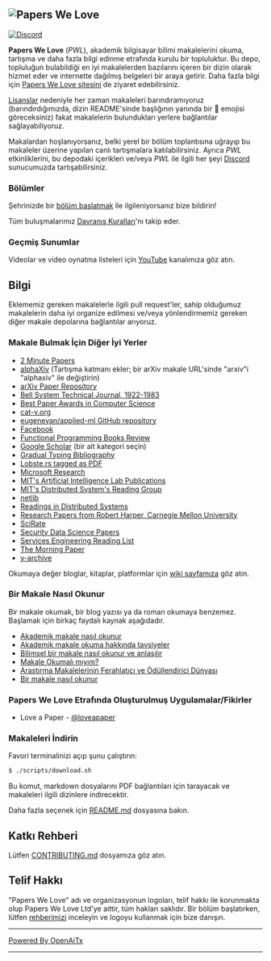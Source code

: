 ## ![Papers We Love](http://paperswelove.org/images/logo-top.svg)

 [![Discord](https://img.shields.io/static/v1?label=Discord&message=join%20us!&color=mediumslateblue)](https://discord.gg/Tu2VynkRWV)

**Papers We Love** (*PWL*), akademik bilgisayar bilimi makalelerini okuma, tartışma ve daha fazla bilgi edinme etrafında kurulu bir topluluktur. Bu depo, topluluğun bulabildiği en iyi makalelerden bazılarını içeren bir dizin olarak hizmet eder ve internette dağılmış belgeleri bir araya getirir. Daha fazla bilgi için [Papers We Love sitesini](http://paperswelove.org/) de ziyaret edebilirsiniz.

[Lisanslar](https://github.com/papers-we-love/papers-we-love/blob/master/.github/CONTRIBUTING.md#respect-content-licenses) nedeniyle her zaman makaleleri barındıramıyoruz (barındırdığımızda, dizin README'sinde başlığının yanında bir :scroll: emojisi göreceksiniz) fakat makalelerin bulundukları yerlere bağlantılar sağlayabiliyoruz.

Makalardan hoşlanıyorsanız, belki yerel bir bölüm toplantısına uğrayıp bu makaleler üzerine yapılan canlı tartışmalara katılabilirsiniz. Ayrıca *PWL* etkinliklerini, bu depodaki içerikleri ve/veya *PWL* ile ilgili her şeyi [Discord](https://discord.gg/Tu2VynkRWV) sunucumuzda tartışabilirsiniz.

### Bölümler

Şehrinizde bir [bölüm başlatmak](https://github.com/papers-we-love/organizers) ile ilgileniyorsanız bize bildirin!

Tüm buluşmalarımız [Davranış Kuralları](CODE_OF_CONDUCT.md)'nı takip eder.

### Geçmiş Sunumlar

Videolar ve video oynatma listeleri için [YouTube](https://www.youtube.com/user/PapersWeLove) kanalımıza göz atın.

## Bilgi

Eklememiz gereken makalelerle ilgili pull request'ler, sahip olduğumuz makalelerin daha iyi organize edilmesi ve/veya yönlendirmemiz gereken diğer makale depolarına bağlantılar arıyoruz.

### Makale Bulmak İçin Diğer İyi Yerler

* [2 Minute Papers](https://www.youtube.com/user/keeroyz)
* [alphaXiv](https://www.alphaxiv.org/) (Tartışma katmanı ekler; bir arXiv makale URL'sinde "arxiv"i "alphaxiv" ile değiştirin)
* [arXiv Paper Repository](http://arxiv.org/)
* [Bell System Technical Journal, 1922-1983](https://www.bell-labs.com/our-research/technical-journal/)
* [Best Paper Awards in Computer Science](http://jeffhuang.com/best_paper_awards.html)
* [cat-v.org](http://doc.cat-v.org/)
* [eugeneyan/applied-ml GitHub repository](https://github.com/eugeneyan/applied-ml)
* [Facebook](https://research.facebook.com/publications/)
* [Functional Programming Books Review](http://alexott.net/en/fp/books/)
* [Google Scholar](http://scholar.google.com/citations?view_op=top_venues&hl=en&vq=eng) (bir alt kategori seçin)
* [Gradual Typing Bibliography](http://samth.github.io/gradual-typing-bib/)
* [Lobste.rs tagged as PDF](https://lobste.rs/t/pdf)
* [Microsoft Research](https://www.microsoft.com/en-us/research/publications/)
* [MIT's Artificial Intelligence Lab Publications](http://dspace.mit.edu/handle/1721.1/39813)
* [MIT's Distributed System's Reading Group](http://dsrg.pdos.csail.mit.edu/)
* [netlib](http://www.netlib.org/)
* [Readings in Distributed Systems](http://christophermeiklejohn.com/distributed/systems/2013/07/12/readings-in-distributed-systems.html)
* [Research Papers from Robert Harper, Carnegie Mellon University](https://www.cs.cmu.edu/~rwh/papers/index.html)
* [SciRate](https://scirate.com/)
* [Security Data Science Papers](http://www.covert.io/the-definitive-security-datascience-and-machinelearning-guide/)
* [Services Engineering Reading List](https://github.com/mmcgrana/services-engineering)
* [The Morning Paper](http://blog.acolyer.org/)
* [y-archive](http://yarchive.net/comp/index.html)

Okumaya değer bloglar, kitaplar, platformlar için [wiki sayfamıza](https://github.com/papers-we-love/papers-we-love/wiki/Other-Good-Sources-of-Reading-Material) göz atın.

### Bir Makale Nasıl Okunur

Bir makale okumak, bir blog yazısı ya da roman okumaya benzemez. Başlamak için birkaç faydalı kaynak aşağıdadır.

* [Akademik makale nasıl okunur](http://organizationsandmarkets.com/2010/08/31/how-to-read-an-academic-article/)
* [Akademik makale okuma hakkında tavsiyeler](https://userpages.umbc.edu/~akmassey/posts/2012-02-15-advice-on-reading-academic-papers.html)
* [Bilimsel bir makale nasıl okunur ve anlaşılır](http://violentmetaphors.com/2013/08/25/how-to-read-and-understand-a-scientific-paper-2/)
* [Makale Okumalı mıyım?](http://michaelrbernste.in/2014/10/21/should-i-read-papers.html)
* [Araştırma Makalelerinin Ferahlatıcı ve Ödüllendirici Dünyası](https://www.youtube.com/watch?v=8eRx5Wo3xYA)
* [Bir makale nasıl okunur](http://ccr.sigcomm.org/online/files/p83-keshavA.pdf)

### Papers We Love Etrafında Oluşturulmuş Uygulamalar/Fikirler

* Love a Paper - [@loveapaper](https://twitter.com/loveapaper)

### Makaleleri İndirin

Favori terminalinizi açıp şunu çalıştırın:

```bash
$ ./scripts/download.sh
```

Bu komut, markdown dosyalarını PDF bağlantıları için tarayacak ve makaleleri ilgili dizinlere indirecektir.

Daha fazla seçenek için [README.md](./scripts/README.md) dosyasına bakın.

## Katkı Rehberi

Lütfen [CONTRIBUTING.md](https://github.com/papers-we-love/papers-we-love/blob/master/.github/CONTRIBUTING.md) dosyamıza göz atın.

## Telif Hakkı

"Papers We Love" adı ve organizasyonun logoları, telif hakkı ile korunmakta olup Papers We Love Ltd'ye aittir, tüm hakları saklıdır. Bir bölüm başlatırken, lütfen [rehberimizi](https://github.com/papers-we-love/papers-we-love/wiki/Creating-a-PWL-chapter) inceleyin ve logoyu kullanmak için bize danışın.

---

[Powered By OpenAiTx](https://github.com/OpenAiTx/OpenAiTx)

---